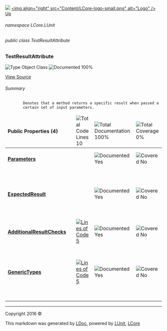 ![](Content/LCore-banner-small.png "")
[&lt;img align=&quot;right&quot; src=&quot;Content/LCore-logo-small.png&quot; alt=&quot;Logo&quot; /&gt;](../README.md)
[Up](docs/L.md)

###### namespace LCore.LUnit

###### public class TestResultAttribute

### TestResultAttribute

 ![Type Object Class](http://b.repl.ca/v1/Type-Object%20Class-blue.png "") ![Documented 100%](http://b.repl.ca/v1/Documented-100%25-brightgreen.png "")



[View Source](LUnit/Attributes/TestResultAttribute.cs#L)

###### Summary

            Denotes that a method returns a specific result when passed a 
            certain set of input parameters.
            

<table>
<thead><tr><td><h4>Public Properties <strong>(4)</strong></h4></td>
<td></td>
<td><img src="http://b.repl.ca/v1/Total%20Code%20Lines-10-blue.png" alt="Total Code Lines 10" /></td>
<td><img src="http://b.repl.ca/v1/Total%20Documentation-100%25-brightgreen.png" alt="Total Documentation 100%" /></td>
<td><img src="http://b.repl.ca/v1/Total%20Coverage-0%25-red.png" alt="Total Coverage 0%" /></td></tr></thead>
<tr><td><h4><strong><a href="docs/TestResultAttribute_Parameters.md" alt="">Parameters</a></strong></h4></td>
<td>   </td>
<td></td>
<td><img src="http://b.repl.ca/v1/Documented-Yes-brightgreen.png" alt="Documented Yes" /></td>
<td><img src="http://b.repl.ca/v1/Covered-No-red.png" alt="Covered No" /></td></tr>
<tr><td align="Left" colspan="5"><h6></h6>
</td>
</tr>
<tr><td><h4><strong><a href="docs/TestResultAttribute_ExpectedResult.md" alt="">ExpectedResult</a></strong></h4></td>
<td>   </td>
<td></td>
<td><img src="http://b.repl.ca/v1/Documented-Yes-brightgreen.png" alt="Documented Yes" /></td>
<td><img src="http://b.repl.ca/v1/Covered-No-red.png" alt="Covered No" /></td></tr>
<tr><td align="Left" colspan="5"><h6></h6>
</td>
</tr>
<tr><td><h4><strong><a href="docs/TestResultAttribute_AdditionalResultChecks.md" alt="">AdditionalResultChecks</a></strong></h4></td>
<td>   </td>
<td><a href="LUnit/Attributes/TestResultAttribute.cs#L26" alt=""><img src="http://b.repl.ca/v1/Lines%20of%20Code-5-blue.png" alt="Lines of Code 5" /></a></td>
<td><img src="http://b.repl.ca/v1/Documented-Yes-brightgreen.png" alt="Documented Yes" /></td>
<td><img src="http://b.repl.ca/v1/Covered-No-red.png" alt="Covered No" /></td></tr>
<tr><td align="Left" colspan="5"><h6></h6>
</td>
</tr>
<tr><td><h4><strong><a href="docs/TestResultAttribute_GenericTypes.md" alt="">GenericTypes</a></strong></h4></td>
<td>   </td>
<td><a href="LUnit/Attributes/TestResultAttribute.cs#L31" alt=""><img src="http://b.repl.ca/v1/Lines%20of%20Code-5-blue.png" alt="Lines of Code 5" /></a></td>
<td><img src="http://b.repl.ca/v1/Documented-Yes-brightgreen.png" alt="Documented Yes" /></td>
<td><img src="http://b.repl.ca/v1/Covered-No-red.png" alt="Covered No" /></td></tr>
<tr><td align="Left" colspan="5"><h6></h6>
</td>
</tr>
<tr><td width="850px" colspan="5"></td></tr>
</table>




---

Copyright 2016 &copy; [](../README.md) [](../TableOfContents.md)

This markdown was generated by [LDoc](https://github.com/CodeSingularity/LDoc), powered by [LUnit](https://github.com/CodeSingularity/LUnit), [LCore](https://github.com/CodeSingularity/LCore)
